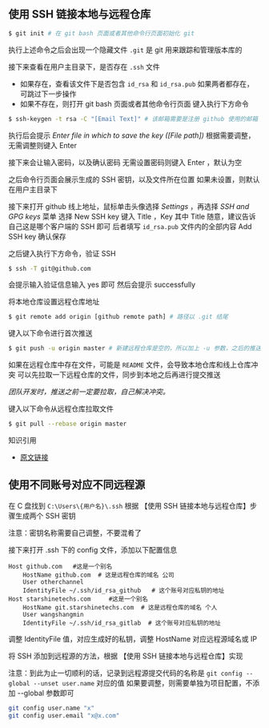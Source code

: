 ## 使用 SSH 链接本地与远程仓库

```sh
$ git init # 在 git bash 页面或者其他命令行页面初始化 git
```

执行上述命令之后会出现一个隐藏文件 `.git` 是 git 用来跟踪和管理版本库的

接下来查看在用户主目录下，是否存在 `.ssh` 文件

- 如果存在，查看该文件下是否包含 `id_rsa` 和 `id_rsa.pub` 如果两者都存在，可跳过下一步操作
- 如果不存在，则打开 git bash 页面或者其他命令行页面 键入执行下方命令

```sh
$ ssh-keygen -t rsa -C "[Email Text]" # 该邮箱需要是注册 github 使用的邮箱
```

执行后会提示
_Enter file in which to save the key ([File path])_
根据需要调整，无需调整则键入 Enter

接下来会让输入密码，以及确认密码 无需设置密码则键入 Enter ，默认为空

之后命令行页面会展示生成的 SSH 密钥，以及文件所在位置
如果未设置，则默认在用户主目录下

接下来打开 github 线上地址，鼠标单击头像选择 _Settings_ ，再选择 _SSH and GPG keys_ 菜单
选择 New SSH key
键入 Title ，Key
其中 Title 随意，建议告诉自己这是哪个客户端的 SSH 即可
后者填写 `id_rsa.pub` 文件内的全部内容
Add SSH key 确认保存

之后键入执行下方命令，验证 SSH

```sh
$ ssh -T git@github.com
```

会提示输入验证信息输入 yes 即可 然后会提示 successfully

将本地仓库设置远程仓库地址

```sh
$ git remote add origin [github remote path] # 路径以 .git 结尾
```

键入以下命令进行首次推送

```sh
$ git push -u origin master # 新建远程仓库是空的，所以加上 -u 参数，之后的推送就不用加了
```

如果在远程仓库中存在文件，可能是 `README` 文件，会导致本地仓库和线上仓库冲突
可以先拉取一下远程仓库的文件，同步到本地之后再进行提交推送

_团队开发时，推送之前一定要拉取，自己解决冲突。_

键入以下命令从远程仓库拉取文件

```sh
$ git pull --rebase origin master
```

知识引用

- [原文链接](https://blog.csdn.net/qq_29493173/article/details/113094143)

## 使用不同账号对应不同远程源

在 C 盘找到 `C:\Users\{用户名}\.ssh` 根据 【使用 SSH 链接本地与远程仓库】步骤生成两个 SSH 密钥

注意：密钥名称需要自己调整，不要混肴了

接下来打开 .ssh 下的 config 文件，添加以下配置信息

```text
Host github.com   #这是一个别名
    HostName github.com  # 这是远程仓库的域名 公司
    User otherchannel
    IdentityFile ~/.ssh/id_rsa_github   # 这个账号对应私钥的地址
Host starshinetechs.com     #这是一个别名
    HostName git.starshinetechs.com  # 这是远程仓库的域名 个人
    User wangshangmin
    IdentityFile ~/.ssh/id_rsa_gitlab  # 这个账号对应私钥的地址
```

调整 IdentityFile 值，对应生成好的私钥，调整 HostName 对应远程源域名或 IP

将 SSH 添加到远程源的方法，根据 【使用 SSH 链接本地与远程仓库】实现

注意：到此为止一切顺利的话，记录到远程源提交代码的名称是 `git config --global --unset user.name` 对应的值
如果要调整，则需要单独为项目配置，不添加 --global 参数即可

```sh
git config user.name "x"
git config user.email "x@x.com"
```
